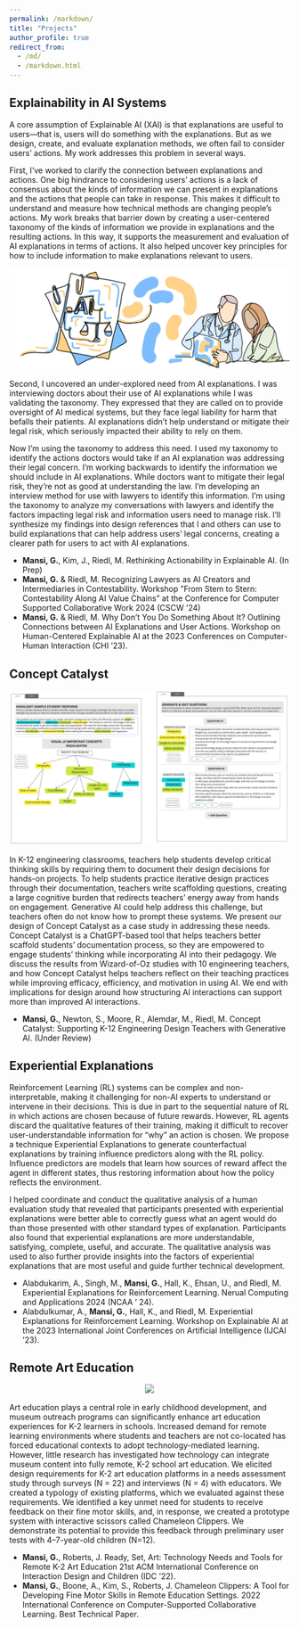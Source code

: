 ```yaml
---
permalink: /markdown/
title: "Projects"
author_profile: true
redirect_from: 
  - /md/
  - /markdown.html
---
```


## Explainability in AI Systems
 
A core assumption of Explainable AI (XAI) is that explanations are useful to users—that is, users will do something with the explanations. But as we design, create, and evaluate explanation methods, we often fail to consider users’ actions. My work addresses this problem in several ways.

First, I’ve worked to clarify the connection between explanations and actions. One big hindrance to considering users’ actions is a lack of consensus about the kinds of information we can present in explanations and the actions that people can take in response. This makes it difficult to understand and measure how technical methods are changing people’s actions. My work breaks that barrier down by creating a user-centered taxonomy of the kinds of information we provide in explanations and the resulting actions. In this way, it supports the measurement and evaluation of AI explanations in terms of actions. It also helped uncover key principles for how to include information to make explanations relevant to users.

<p align="center">
  <img src="/images/Design_References.jpg" />
</p>

Second, I uncovered an under-explored need from AI explanations. I was interviewing doctors about their use of AI explanations while I was validating the taxonomy. They expressed that they are called on to provide oversight of AI medical systems, but they face legal liability for harm that befalls their patients. AI explanations didn’t help understand or mitigate their legal risk, which seriously impacted their ability to rely on them.


Now I’m using the taxonomy to address this need. I used my taxonomy to identify the actions doctors would take if an AI explanation was addressing their legal concern. I’m working backwards to identify the information we should include in AI explanations. While doctors want to mitigate their legal risk, they’re not as good at understanding the law. I’m developing an interview method for use with lawyers to identify this information. I’m using the taxonomy to analyze my conversations with lawyers and identify the factors impacting legal risk and information users need to manage risk. I’ll synthesize my findings into design references that I and others can use to build explanations that can help address users’ legal concerns, creating a clearer path for users to act with AI explanations.

- **Mansi, G.**, Kim, J., Riedl, M. Rethinking Actionability in Explainable AI. (In Prep)
- **Mansi, G.** & Riedl, M. Recognizing Lawyers as AI Creators and Intermediaries in Contestability. Workshop ”From Stem to Stern: Contestability Along AI Value Chains” at the Conference for Computer Supported Collaborative Work 2024 (CSCW ’24)
- **Mansi, G.** & Riedl, M. Why Don’t You Do Something About It? Outlining Connections between AI Explanations
and User Actions. Workshop on Human-Centered Explainable AI at the 2023 Conferences on Computer-Human
Interaction (CHI ’23).


## Concept Catalyst

<p align="center">
  <img src="/images/ConceptCatalyst.jpg" />
</p>

In K-12 engineering classrooms, teachers help students develop critical thinking skills by requiring them to document their design decisions for hands-on projects. To help students practice iterative design practices through their documentation, teachers write scaffolding questions, creating a large cognitive burden that redirects teachers’ energy away from hands on engagement. Generative AI could help address this challenge, but teachers often do not know how to prompt these systems. We present our design of Concept Catalyst as a case study in addressing these needs. Concept Catalyst is a ChatGPT-based tool that helps teachers better scaffold students’ documentation process, so they are empowered to engage students’ thinking while incorporating AI into their pedagogy. We discuss the results from Wizard-of-Oz studies with 10 engineering teachers, and how Concept Catalyst helps teachers reflect on their teaching practices while improving efficacy, efficiency, and motivation in using AI. We end with implications for design around how structuring AI interactions can support more than improved AI interactions.

- **Mansi, G.**, Newton, S., Moore, R., Alemdar, M., Riedl, M. Concept Catalyst: Supporting K-12 Engineering
Design Teachers with Generative AI. (Under Review)

## Experiential Explanations

Reinforcement Learning (RL) systems can be complex and non-interpretable, making it challenging for non-AI experts to understand or intervene in their decisions. This is due in part to the sequential nature of RL in which actions are chosen because of future rewards. However, RL agents discard the qualitative features of their training, making it difficult to recover user-understandable information for “why” an action is chosen. We propose a technique Experiential Explanations to generate counterfactual explanations by training influence
predictors along with the RL policy. Influence predictors are models that learn how sources of reward affect the agent in different states, thus restoring information about how the policy reflects the environment.

I helped coordinate and conduct the qualitative analysis of a human evaluation study that revealed that participants presented with experiential explanations were better able to correctly guess what an agent would do than those presented with other standard types of explanation. Participants also found that experiential explanations are more understandable, satisfying, complete, useful, and accurate. The qualitative analysis was used to also further provide insights into the factors of experiential explanations that are most useful and guide further technical development.

- Alabdukarim, A., Singh, M., **Mansi, G.**, Hall, K., Ehsan, U., and Riedl, M. Experiential Explanations for Reinforcement Learning. Nerual Computing and Applications 2024 (NCAA ’ 24).
- Alabdulkumar, A., **Mansi, G.**, Hall, K., and Riedl, M. Experiential Explanations for Reinforcement Learning. Workshop on Explainable AI at the 2023 International Joint Conferences on Artificial Intelligence (IJCAI ’23).

## Remote  Art Education

<p align="center">
  <img src="/images/Merged-Scissors-Screens.png" />
</p>

Art education plays a central role in early childhood development, and museum outreach programs can significantly enhance art education experiences for K-2 learners in schools. Increased demand for remote learning environments where students and teachers are not co-located has forced educational contexts to adopt technology-mediated learning. However, little research has investigated how technology can integrate museum content into fully remote, K-2 school art education. We elicited design requirements for K-2 art education platforms in a needs assessment study through surveys (N = 22) and interviews (N = 4) with educators. We created a typology of existing platforms, which we evaluated against these requirements. We identified a key unmet need for students to receive feedback on their fine motor skills, and, in response, we created a prototype system with interactive scissors called Chameleon Clippers. We demonstrate its potential to provide this feedback through preliminary user tests with 4–7-year-old children (N=12).

- **Mansi, G.**, Roberts, J. Ready, Set, Art: Technology Needs and Tools for Remote K-2 Art Education 21st
ACM International Conference on Interaction Design and Children (IDC ’22).
- **Mansi, G.**, Boone, A., Kim, S., Roberts, J. Chameleon Clippers: A Tool for Developing Fine Motor Skills in Remote Education Settings. 2022 International Conference on Computer-Supported Collaborative Learning. Best Technical Paper.
